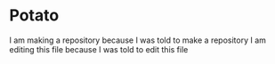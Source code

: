 # Potato
I am making a repository because I was told to make a repository
I am editing this file because I was told to edit this file
